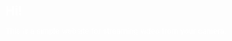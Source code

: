 <h1 style="font-size:200%; color: white">Hi!</h1>
<p style="font-size:120%; color: white">This is a simple website for streaming video from your camera.</p>
